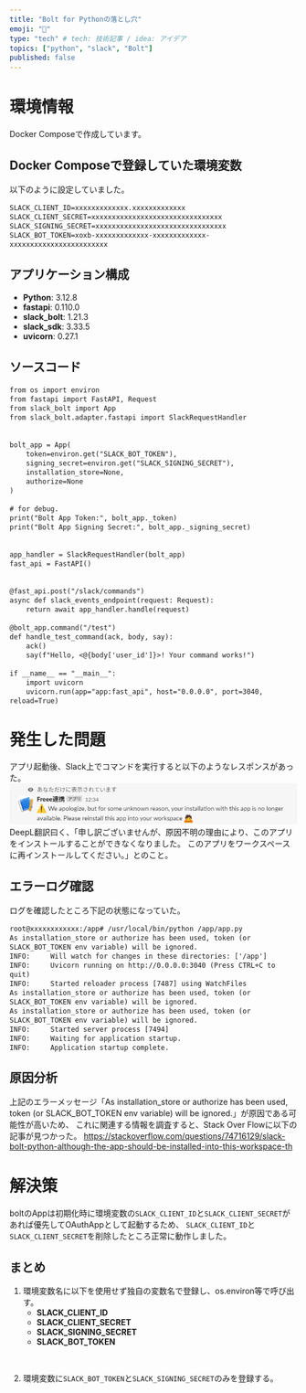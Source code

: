 ```yaml
---
title: "Bolt for Pythonの落とし穴"
emoji: "🐍"
type: "tech" # tech: 技術記事 / idea: アイデア
topics: ["python", "slack", "Bolt"]
published: false
---
```

# 環境情報
Docker Composeで作成しています。

## Docker Composeで登録していた環境変数
以下のように設定していました。
```.env: .env
SLACK_CLIENT_ID=xxxxxxxxxxxxx.xxxxxxxxxxxxx
SLACK_CLIENT_SECRET=xxxxxxxxxxxxxxxxxxxxxxxxxxxxxxxx
SLACK_SIGNING_SECRET=xxxxxxxxxxxxxxxxxxxxxxxxxxxxxxxx
SLACK_BOT_TOKEN=xoxb-xxxxxxxxxxxxx-xxxxxxxxxxxxx-xxxxxxxxxxxxxxxxxxxxxxxx
```

## アプリケーション構成
- **Python**: 3.12.8
- **fastapi**: 0.110.0
- **slack_bolt**: 1.21.3
- **slack_sdk**: 3.33.5
- **uvicorn**: 0.27.1


## ソースコード
```py: app.py
from os import environ
from fastapi import FastAPI, Request
from slack_bolt import App
from slack_bolt.adapter.fastapi import SlackRequestHandler


bolt_app = App(
    token=environ.get("SLACK_BOT_TOKEN"),
    signing_secret=environ.get("SLACK_SIGNING_SECRET"),
    installation_store=None,
    authorize=None
)

# for debug.
print("Bolt App Token:", bolt_app._token)
print("Bolt App Signing Secret:", bolt_app._signing_secret)


app_handler = SlackRequestHandler(bolt_app)
fast_api = FastAPI()


@fast_api.post("/slack/commands")
async def slack_events_endpoint(request: Request):
    return await app_handler.handle(request)

@bolt_app.command("/test")
def handle_test_command(ack, body, say):
    ack()
    say(f"Hello, <@{body['user_id']}>! Your command works!")

if __name__ == "__main__":
    import uvicorn
    uvicorn.run(app="app:fast_api", host="0.0.0.0", port=3040, reload=True)
```

# 発生した問題
アプリ起動後、Slack上でコマンドを実行すると以下のようなレスポンスがあった。
![](/images/91e6d8f0b1be80/failed_response.png)
DeepL翻訳曰く、「申し訳ございませんが、原因不明の理由により、このアプリをインストールすることができなくなりました。 このアプリをワークスペースに再インストールしてください。」とのこと。

## エラーログ確認
ログを確認したところ下記の状態になっていた。
```
root@xxxxxxxxxxxx:/app# /usr/local/bin/python /app/app.py
As installation_store or authorize has been used, token (or SLACK_BOT_TOKEN env variable) will be ignored.
INFO:     Will watch for changes in these directories: ['/app']
INFO:     Uvicorn running on http://0.0.0.0:3040 (Press CTRL+C to quit)
INFO:     Started reloader process [7487] using WatchFiles
As installation_store or authorize has been used, token (or SLACK_BOT_TOKEN env variable) will be ignored.
As installation_store or authorize has been used, token (or SLACK_BOT_TOKEN env variable) will be ignored.
INFO:     Started server process [7494]
INFO:     Waiting for application startup.
INFO:     Application startup complete.
```

## 原因分析
上記のエラーメッセージ「As installation_store or authorize has been used, token (or SLACK_BOT_TOKEN env variable) will be ignored.」が原因である可能性が高いため、
これに関連する情報を調査すると、Stack Over Flowに以下の記事が見つかった。
https://stackoverflow.com/questions/74716129/slack-bolt-python-although-the-app-should-be-installed-into-this-workspace-th


# 解決策
boltのAppは初期化時に環境変数の`SLACK_CLIENT_ID`と`SLACK_CLIENT_SECRET`があれば優先してOAuthAppとして起動するため、
`SLACK_CLIENT_ID`と`SLACK_CLIENT_SECRET`を削除したところ正常に動作しました。

## まとめ
1. 環境変数名に以下を使用せず独自の変数名で登録し、os.environ等で呼び出す。
     - **SLACK_CLIENT_ID**
     - **SLACK_CLIENT_SECRET**
     - **SLACK_SIGNING_SECRET**
     - **SLACK_BOT_TOKEN**
<br>

2. 環境変数に`SLACK_BOT_TOKEN`と`SLACK_SIGNING_SECRET`のみを登録する。
